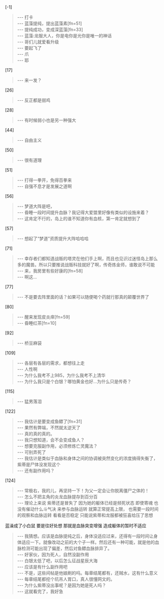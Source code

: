 
[-1] 
>--- 打卡<br>
>--- 蓝藻提纯，提出蓝藻素[fn=51]<br>
>--- 提纯成功，变成深蓝藻[fn=33]<br>
>--- 蓝藻:龙服大人，你是电你是光你是唯一的神话<br>
>--- 哥们儿就爱看升级<br>
>--- 要起飞了<br>
>--- 爪<br>
>--- 耶<br>

[17] 
>--- 来一发？<br>

[26] 
>--- 反正都是弱鸡<br>

[28] 
>--- 有时候弱小也是另一种强大<br>

[44] 
>--- 自由主义<br>

[50] 
>--- 很有道理<br>

[51] 
>--- 打得一拳开，免得百拳来<br>
>--- 自强不息才是发展之道啊<br>

[56] 
>--- 梦道大阵是吧，<br>
>--- 昏睡一段时间提升血脉？我记得大爱盟里好像有类似的设施来着？<br>
>--- 这肯定不行的，岛上的谁不知道你有血核，第一肯定就想到了<br>

[57] 
>--- 想起了“梦道”资质提升大阵哈哈哈<br>

[71] 
>--- 幸存者们都知道战贩的塔灵在他们手上啊，而且也见识过迷怪岛上那么多的魔兽。所以只要推说战贩科技就好了啊，传奇炼金师，谁敢说不可能<br>
>--- 来，我房里有些好康的[fn=58]<br>
>--- 啊这…<br>

[77] 
>--- 不是要去阵里面的话？如果可以随便喝个药就行那真的颠覆世界了<br>

[80] 
>--- 醒来发现皮炎痒[fn=59]<br>
>--- 昏睡红茶[fn=10]<br>

[92] 
>--- 桥豆麻袋<br>

[109] 
>--- 各层有各层的需求，都想往上走<br>
>--- 人性啊<br>
>--- 为什么我考不上985，为什么我考不上清华<br>
>--- 为什么我只是个白银？哪怕黄金也好…为什么只是传奇？<br>

[115] 
>--- 猛男落泪<br>

[122] 
>--- 我估计是要变成鱼鳔了[fn=31]<br>
>--- 果然有弊端，不然就太逆天了<br>
>--- 真的真的真的。<br>
>--- 我只想知道，会不会变成鱼人？<br>
>--- 想要克服副作用，必须修炼亡灵魔法？<br>
>--- 可别弄死了<br>
>--- 我估计是类似于血脉和身体之间的协调被突然变化的浓度搞得失衡了，紫蒂是尸体没发现这个<br>
>--- 还有副作用吗？<br>

[124] 
>--- 常极右，我的儿，再坚持一下！为父一定会让你脱离僵尸之体的！<br>
>--- 怎么不把主角的炎龙血脉提存到百分百<br>
>--- 理论上来说
紫蒂还是冒失了
因为她的躯体已经是频死状态
即使寄魂    也没有催动什么斗气决
来参与血脉运转
就算正常提高上限，
也需要一段时间的观察和血脉运转
看看是否稳定
只能说紫蒂和龙服都被狂喜给压了思想

蓝澡成了小白鼠
要是往好处想
那就是血脉突变增强
造成躯体的暂时不适应<br>
>--- 我猜想。应该是血脉提纯之后，身体没适应过来，还得有一段时间让身体适应一下。就像改动之前的大个子一样。然后还有一种可能，就是他的血脉检测可能出现了偏差，然后对鱼鳔血脉排异了。<br>
>--- 好家伙，因为死人，自然没副作用<br>
>--- 白银太低了吧，以后怎么征战星辰大海<br>
>--- 应该是有什么副作用吧<br>
>--- 不是，这些间帖是他娘刷的吗。每章结尾都有，还贼水，这有什么意义<br>
>--- 每章结尾都挖个坑吊人胃口，真人很懂网文的。<br>
>--- 为什么紫蒂没出事呢？是因为她是死人吗？<br>
>--- 这就看完了，我好急<br>
